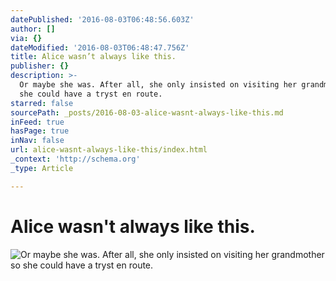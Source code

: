 ```yaml
---
datePublished: '2016-08-03T06:48:56.603Z'
author: []
via: {}
dateModified: '2016-08-03T06:48:47.756Z'
title: Alice wasn’t always like this.
publisher: {}
description: >-
  Or maybe she was. After all, she only insisted on visiting her grandmother so
  she could have a tryst en route.
starred: false
sourcePath: _posts/2016-08-03-alice-wasnt-always-like-this.md
inFeed: true
hasPage: true
inNav: false
url: alice-wasnt-always-like-this/index.html
_context: 'http://schema.org'
_type: Article

---
```

# Alice wasn't always like this.
![Or maybe she was. After all, she only insisted on visiting her grandmother so she could have a tryst en route.](https://the-grid-user-content.s3-us-west-2.amazonaws.com/508c49a0-c7ed-4978-9460-686b3093b7b4.jpg)